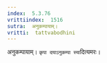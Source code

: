 ```yaml
---
index:  5.3.76
vrittiindex:  1516
sutra:  अनुकम्पायाम्।
vritti:  tattvabodhini 
---
```


अनुकम्पायाम्। `कृपा दयाऽनुकम्पा स्या`दित्यमरः।

